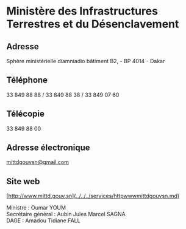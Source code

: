 # Ministère des Infrastructures Terrestres et du Désenclavement

**Adresse**
-----------

Sphère ministérielle diamniadio bâtiment B2, - BP 4014 - Dakar

**Téléphone**
-------------

33 849 88 88 / 33 849 88 38 / 33 849 07 60

**Télécopie**
-------------

33 849 88 00

**Adresse électronique**
------------------------

 [mittdgouvsn@gmail.com](../../../services/mittdgouvsngmailcom.md)

**Site web**
------------

[http://www.mittd.gouv.sn](../../../services/httpwwwmittdgouvsn.md)

Ministre : Oumar YOUM  
Secrétaire général : Aubin Jules Marcel SAGNA  
DAGE : Amadou Tidiane FALL